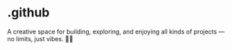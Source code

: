 # .github
A creative space for building, exploring, and enjoying all kinds of projects — no limits, just vibes. 🌱🚀

